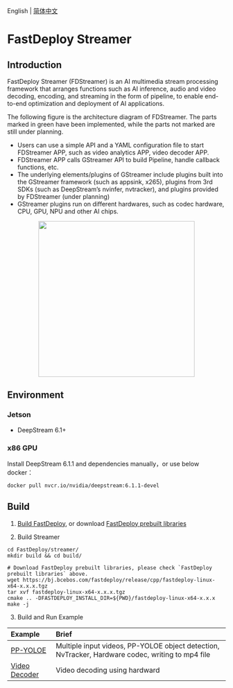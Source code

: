 English | [简体中文](README_CN.md)

# FastDeploy Streamer

## Introduction

FastDeploy Streamer (FDStreamer) is an AI multimedia stream processing framework that arranges functions such as AI inference, audio and video decoding, encoding, and streaming in the form of pipeline, to enable end-to-end optimization and deployment of AI applications.

The following figure is the architecture diagram of FDStreamer. The parts marked in green have been implemented, while the parts not marked are still under planning.

- Users can use a simple API and a YAML configuration file to start FDStreamer APP, such as video analytics APP, video decoder APP.
- FDStreamer APP calls GStreamer API to build Pipeline, handle callback functions, etc.
- The underlying elements/plugins of GStreamer include plugins built into the GStreamer framework (such as appsink, x265), plugins from 3rd SDKs (such as DeepStream’s nvinfer, nvtracker), and plugins provided by FDStreamer (under planning)
- GStreamer plugins run on different hardwares, such as codec hardware, CPU, GPU, NPU and other AI chips.

<p align="center">
<img src='https://user-images.githubusercontent.com/15235574/208366363-d1cb5b74-d4fe-431c-ab57-07f97c27731d.png' height="360px">
</p>

## Environment

### Jetson
- DeepStream 6.1+

### x86 GPU

Install DeepStream 6.1.1 and dependencies manually，or use below docker：
```
docker pull nvcr.io/nvidia/deepstream:6.1.1-devel
```

## Build

1. [Build FastDeploy](../docs/en/build_and_install), or download [FastDeploy prebuilt libraries](../docs/en/build_and_install/download_prebuilt_libraries.md)

2. Build Streamer
```
cd FastDeploy/streamer/
mkdir build && cd build/

# Download FastDeploy prebuilt libraries, please check `FastDeploy prebuilt libraries` above.
wget https://bj.bcebos.com/fastdeploy/release/cpp/fastdeploy-linux-x64-x.x.x.tgz
tar xvf fastdeploy-linux-x64-x.x.x.tgz
cmake .. -DFASTDEPLOY_INSTALL_DIR=${PWD}/fastdeploy-linux-x64-x.x.x
make -j
```

3. Build and Run Example

| Example | Brief |
|:--|:--|
| [PP-YOLOE](./examples/ppyoloe) | Multiple input videos, PP-YOLOE object detection, NvTracker, Hardware codec, writing to mp4 file |
| [Video Decoder](./examples/video_decoder) | Video decoding using hardward |  
